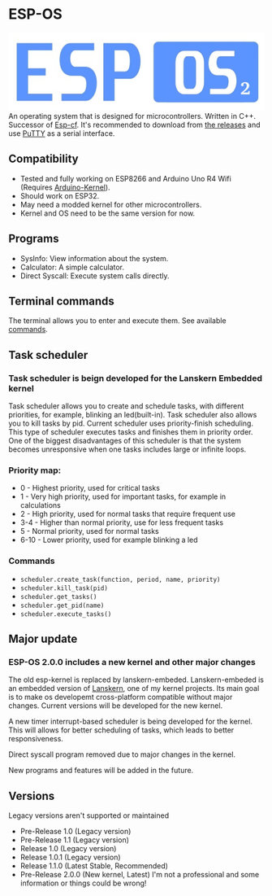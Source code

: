 # ESP-OS
![Logo of ESP-CF](https://github.com/HelleBenjamin/esp-os/blob/main/esp-os_logo.jpeg)
An operating system that is designed for microcontrollers. Written in C++. Successor of [Esp-cf](https://github.com/HelleBenjamin/esp-cf). It's recommended to download from [the releases](https://github.com/HelleBenjamin/esp-os/releases) and use [PuTTY](https://www.putty.org/) as a serial interface.
## Compatibility
- Tested and fully working on ESP8266 and Arduino Uno R4 Wifi (Requires [Arduino-Kernel](https://github.com/HelleBenjamin/esp-os/releases/tag/v1.1.0-arduino)).
- Should work on ESP32.
- May need a modded kernel for other microcontrollers.
- Kernel and OS need to be the same version for now.
## Programs
- SysInfo: View information about the system.
- Calculator: A simple calculator.
- Direct Syscall: Execute system calls directly.
## Terminal commands
The terminal allows you to enter and execute them. See available [commands](https://github.com/HelleBenjamin/esp-os/blob/main/commands.txt).
## Task scheduler
### Task scheduler is beign developed for the Lanskern Embedded kernel
Task scheduler allows you to create and schedule tasks, with different priorities, for example, blinking an led(built-in). Task scheduler also allows you to kill tasks by pid. Current scheduler uses priority-finish scheduling. This type of scheduler executes tasks and finishes them in priority order. One of the biggest disadvantages of this scheduler is that the system becomes unresponsive when one tasks includes large or infinite loops.
### Priority map:
- 0 - Highest priority, used for critical tasks
- 1 - Very high priority, used for important tasks, for example in calculations
- 2 - High priority, used for normal tasks that require frequent use
- 3-4 - Higher than normal priority, use for less frequent tasks
- 5 - Normal priority, used for normal tasks
- 6-10 - Lower priority, used for example blinking a led
### Commands
- ``scheduler.create_task(function, period, name, priority)``
- ``scheduler.kill_task(pid)``
- ``scheduler.get_tasks()``
- ``scheduler.get_pid(name)``
- ``scheduler.execute_tasks()``
## Major update
### ESP-OS 2.0.0 includes a new kernel and other major changes
The old esp-kernel is replaced by lanskern-embeded. Lanskern-embeded is an embedded version of [Lanskern](https://github.com/HelleBenjamin/Lanskern), one of my kernel projects. Its main goal is to make os developemt cross-platform compatible without major changes. Current versions will be developed for the new kernel.

A new timer interrupt-based scheduler is being developed for the kernel. This will allows for better scheduling of tasks, which leads to better responsiveness.

Direct syscall program removed due to major changes in the kernel.

New programs and features will be added in the future.

## Versions
Legacy versions aren't supported or maintained
- Pre-Release 1.0 (Legacy version)
- Pre-Release 1.1 (Legacy version)
- Release 1.0 (Legacy version)
- Release 1.0.1 (Legacy version)
- Release 1.1.0 (Latest Stable, Recommended)
- Pre-Release 2.0.0 (New kernel, Latest)
I'm not a professional and some information or things could be wrong!